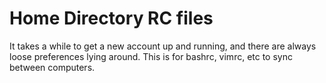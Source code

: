 Home Directory RC files
=======

It takes a while to get a new account up and running, and there are always loose preferences lying around.
This is for bashrc, vimrc, etc to sync between computers.
